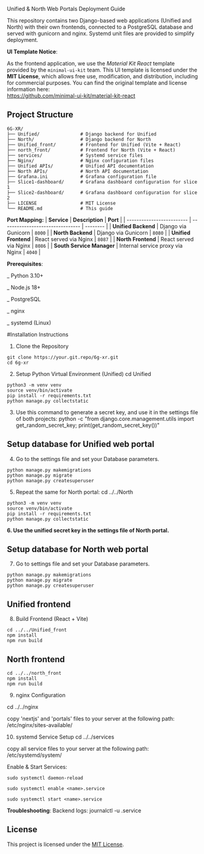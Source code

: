 Unified & North Web Portals Deployment Guide

This repository contains two Django-based web applications (Unified and North) with their own frontends, connected to a PostgreSQL database and served with gunicorn and nginx. Systemd unit files are provided to simplify deployment.

**UI Template Notice**:

As the frontend application, we use the *Material Kit React* template provided by the `minimal-ui-kit` team.
This UI template is licensed under the **MIT License**, which allows free use, modification, and distribution, including for commercial purposes.
You can find the original template and license information here:  
https://github.com/minimal-ui-kit/material-kit-react

## Project Structure

```text
6G-XR/
├── Unified/               # Django backend for Unified
├── North/                 # Django backend for North
├── Unified_front/         # Frontend for Unified (Vite + React)
├── north_front/           # Frontend for North (Vite + React) 
├── services/              # Systemd service files
├── Nginx/                 # Nginx configuration files
├── Unified APIs/          # Unified API documentation
├── North APIs/            # North API documentation
├── Grafana.ini            # Grafana configuration file
├── Slice1-dashboard/      # Grafana dashboard configuration for slice 1
├── Slice2-dashboard/      # Grafana dashboard configuration for slice 2
├── LICENSE                # MIT License
└── README.md              # This guide
```

**Port Mapping:**
| **Service**               | **Description**                  | **Port** |
| ------------------------- | -------------------------------- | -------- |
| **Unified Backend**       | Django via Gunicorn              | `8000`   |
| **North Backend**         | Django via Gunicorn              | `8080`   |
| **Unified Frontend**      | React served via Nginx           | `8087`   |
| **North Frontend**        | React served via Nginx           | `8086`   |
| **South Service Manager** | Internal service proxy via Nginx | `4040`   |


**Prerequisites**:

_ Python 3.10+

_ Node.js 18+

_ PostgreSQL

_ nginx

_ systemd (Linux)


#Installation Instructions
1. Clone the Repository
```
git clone https://your.git.repo/6g-xr.git
cd 6g-xr
```
2. Setup Python Virtual Environment (Unified)
cd Unified
```
python3 -m venv venv
source venv/bin/activate
pip install -r requirements.txt
python manage.py collectstatic
```

3. Use this command to generate a secret key, and use it in the settings file of both projects:
python -c "from django.core.management.utils import get_random_secret_key; print(get_random_secret_key())"

## Setup database for Unified web portal
4. Go to the settings file and set your Database parameters.
```
python manage.py makemigrations
python manage.py migrate
python manage.py createsuperuser
```


5. Repeat the same for North portal:
cd ../../North
```
python3 -m venv venv
source venv/bin/activate
pip install -r requirements.txt
python manage.py collectstatic
```

**6. Use the unified secret key in the settings file of North portal.**

## Setup database for North web portal
7. Go to settings file and set your Database parameters.
```
python manage.py makemigrations
python manage.py migrate
python manage.py createsuperuser
```

## Unified frontend
8. Build Frontend (React + Vite)
```
cd ../../Unified_front
npm install
npm run build
```
## North frontend
```
cd ../../north_front
npm install
npm run build
```

9. nginx Configuration

cd ../../nginx

copy 'nextjs' and 'portals' files to your server at the following path: /etc/nginx/sites-available/

10. systemd Service Setup
cd ../../services

copy all service files to your server at the following path: /etc/systemd/system/

Enable & Start Services:
```
sudo systemctl daemon-reload

sudo systemctl enable <name>.service

sudo systemctl start <name>.service
```


**Troubleshooting**:
Backend logs: journalctl -u <name>.service


## License
This project is licensed under the [MIT License](./LICENSE).

